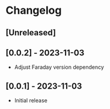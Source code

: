 # Changelog

## [Unreleased]

## [0.0.2] - 2023-11-03

- Adjust Faraday version dependency

## [0.0.1] - 2023-11-03

- Initial release
